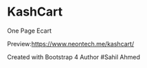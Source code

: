 # KashCart
One Page Ecart

Preview:https://www.neontech.me/kashcart/

Created with Bootstrap 4
Author #Sahil Ahmed
